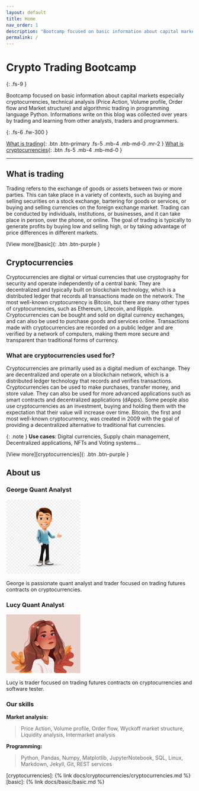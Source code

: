 ```yaml
---
layout: default
title: Home
nav_order: 1
description: "Bootcamp focused on basic information about capital markets especially cryptocurrencies, technical analysis (Price Action, Volume profile, Order flow and Market structure) and algorithmic trading in programming language Python. Informations write on this blog was collected over years by trading and learning from other analysts, traders and programmers."
permalink: /
---
```


# Crypto Trading Bootcamp
{: .fs-9 }

Bootcamp focused on basic information about capital markets especially cryptocurrencies, technical analysis (Price Action, Volume profile, Order flow and Market structure) and algorithmic trading in programming language Python. Informations write on this blog was collected over years by trading and learning from other analysts, traders and programmers.


{: .fs-6 .fw-300 }

[What is trading](#what-is-trading){: .btn .btn-primary .fs-5 .mb-4 .mb-md-0 .mr-2 }
[What is cryptocurrencies](#cryptocurrencies){: .btn .fs-5 .mb-4 .mb-md-0 }

---

## What is trading
Trading refers to the exchange of goods or assets between two or more parties. This can take place in a variety of contexts, such as buying and selling securities on a stock exchange, bartering for goods or services, or buying and selling currencies on the foreign exchange market. Trading can be conducted by individuals, institutions, or businesses, and it can take place in person, over the phone, or online. The goal of trading is typically to generate profits by buying low and selling high, or by taking advantage of price differences in different markets.

[View more][basic]{: .btn .btn-purple }


## Cryptocurrencies
Cryptocurrencies are digital or virtual currencies that use cryptography for security and operate independently of a central bank. They are decentralized and typically built on blockchain technology, which is a distributed ledger that records all transactions made on the network. The most well-known cryptocurrency is Bitcoin, but there are many other types of cryptocurrencies, such as Ethereum, Litecoin, and Ripple. Cryptocurrencies can be bought and sold on digital currency exchanges, and can also be used to purchase goods and services online. Transactions made with cryptocurrencies are recorded on a public ledger and are verified by a network of computers, making them more secure and transparent than traditional forms of currency.

### What are cryptocurrencies used for?
Cryptocurrencies are primarily used as a digital medium of exchange. They are decentralized and operate on a blockchain network, which is a distributed ledger technology that records and verifies transactions. Cryptocurrencies can be used to make purchases, transfer money, and store value. They can also be used for more advanced applications such as smart contracts and decentralized applications (dApps). Some people also use cryptocurrencies as an investment, buying and holding them with the expectation that their value will increase over time. Bitcoin, the first and most well-known cryptocurrency, was created in 2009 with the goal of providing a decentralized alternative to traditional fiat currencies.

{: .note }
**Use cases**: Digital currencies, Supply chain management, Decentralized applications, NFTs and Voting systems...

[View more][cryptocurrencies]{: .btn .btn-purple }

## About us

### George Quant Analyst

<img src="assets/images/george.jpeg" width="200" />

George is passionate quant analyst and trader focused on trading futures contracts on cryptocurrencies.

### Lucy Quant Analyst
<img src="assets/images/lucy.jpeg" width="200" />

Lucy is trader focused on trading futures contracts on cryptocurrencies and software tester.

### Our skills

**Market analysis:**
> Price Action, Volume profile, Order flow, Wyckoff market structure, Liquidity analysis, Intermarket analysis

**Programming:**
> Python, Pandas, Numpy, Matplotlib, JupyterNotebook, SQL, Linux, Markdown, Jekyll, Git, REST services


[cryptocurrencies]: {% link docs/cryptocurrencies/cryptocurrencies.md %}
[basic]: {% link docs/basic/basic.md %}
